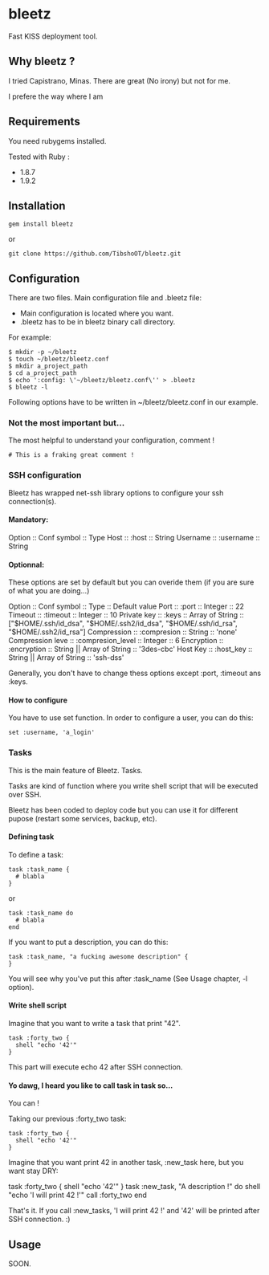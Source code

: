 # bleetz

Fast KISS deployment tool.

## Why bleetz ?

I tried Capistrano, Minas. There are great (No irony) but not for me.

I prefere the way where I am 

## Requirements

You need rubygems installed.

Tested with Ruby :

* 1.8.7
* 1.9.2

## Installation

    gem install bleetz

or

    git clone https://github.com/TibshoOT/bleetz.git

## Configuration

There are two files. Main configuration file and .bleetz file:

* Main configuration is located where you want.
* .bleetz has to be in bleetz binary call directory.

For example:

    $ mkdir -p ~/bleetz
    $ touch ~/bleetz/bleetz.conf
    $ mkdir a_project_path
    $ cd a_project_path
    $ echo ':config: \'~/bleetz/bleetz.conf\'' > .bleetz
    $ bleetz -l

Following options have to be written in ~/bleetz/bleetz.conf in our example.

### Not the most important but...

The most helpful to understand your configuration, comment !

    # This is a fraking great comment !

### SSH configuration

Bleetz has wrapped net-ssh library options to configure your ssh connection(s).

#### Mandatory:

Option :: Conf symbol :: Type
Host   :: :host :: String
Username :: :username :: String

#### Optionnal:

These options are set by default but you can overide them (if you are sure of what you are doing...)

Option :: Conf symbol :: Type :: Default value
Port :: :port :: Integer :: 22
Timeout :: :timeout :: Integer :: 10
Private key :: :keys :: Array of String :: ["$HOME/.ssh/id_dsa", "$HOME/.ssh2/id_dsa", "$HOME/.ssh/id_rsa", "$HOME/.ssh2/id_rsa"]
Compression :: :compresion :: String :: 'none'
Compression leve :: :compresion_level :: Integer :: 6
Encryption :: :encryption :: String || Array of String :: '3des-cbc'
Host Key :: :host_key :: String || Array of String :: 'ssh-dss'

Generally, you don't have to change thess options except :port, :timeout ans :keys.

#### How to configure

You have to use set function. In order to configure a user, you can do this:

    set :username, 'a_login'

### Tasks

This is the main feature of Bleetz. Tasks.

Tasks are kind of function where you write shell script that will be executed over SSH.

Bleetz has been coded to deploy code but you can use it for different pupose (restart some services, backup, etc).

#### Defining task

To define a task:

    task :task_name {
      # blabla
    }

or

    task :task_name do
      # blabla
    end

If you want to put a description, you can do this:

    task :task_name, "a fucking awesome description" {
    }

You will see why you've put this after :task_name (See Usage chapter, -l option).

#### Write shell script

Imagine that you want to write a task that print "42".

    task :forty_two {
      shell "echo '42'"
    }

This part will execute echo 42 after SSH connection.


#### Yo dawg, I heard you like to call task in task so...

You can !

Taking our previous :forty_two task:

    task :forty_two {
      shell "echo '42'"
    }

Imagine that you want print 42 in another task, :new_task here, but you want stay DRY:

   task :forty_two {
      shell "echo '42'"
   }
   task :new_task, "A description !" do
      shell "echo 'I will print 42 !'"
      call :forty_two
   end

That's it. If you call :new_tasks, 'I will print 42 !' and '42' will be printed after SSH connection. :)

## Usage

SOON.
